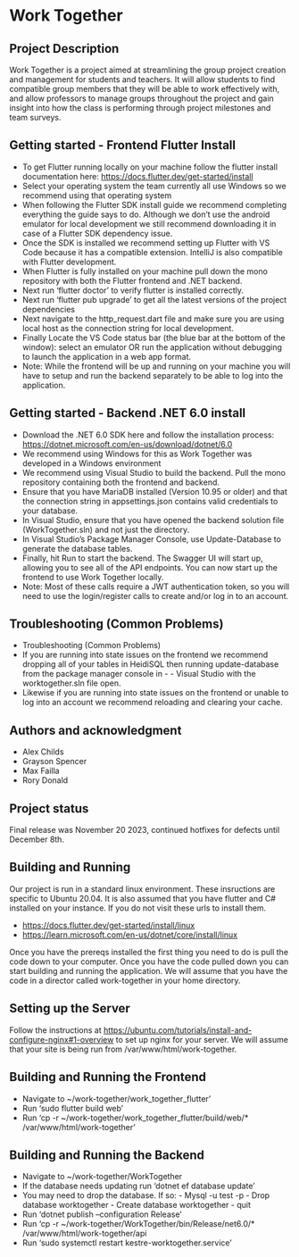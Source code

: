 # Work Together

## Project Description

Work Together is a project aimed at streamlining the group project creation and management for students and teachers. It will allow students to find compatible group members that they will be able to work effectively with, and allow professors to manage groups throughout the project and gain insight into how the class is performing through project milestones and team surveys.

## Getting started - Frontend Flutter Install
- To get Flutter running locally on your machine follow the flutter install documentation here: https://docs.flutter.dev/get-started/install
- Select your operating system the team currently all use Windows so we recommend using that operating system
- When following the Flutter SDK install guide we recommend completing everything the guide says to do. Although we don’t use the android emulator for local development we still recommend downloading it in case of a Flutter SDK dependency issue.
- Once the SDK is installed we recommend setting up Flutter with VS Code because it has a compatible extension. IntelliJ is also compatible with Flutter development.
- When Flutter is fully installed on your machine pull down the mono repository with both the Flutter frontend and .NET backend.
- Next run ‘flutter doctor’ to verify flutter is installed correctly.
- Next run ‘flutter pub upgrade’ to get all the latest versions of the project dependencies
- Next navigate to the http_request.dart file and make sure you are using local host as the connection string for local development.
- Finally Locate the VS Code status bar (the blue bar at the bottom of the window): select an emulator OR run the application without debugging to launch the application in a web app format.
- Note: While the frontend will be up and running on your machine you will have to setup and run the backend separately to be able to log into the application.

## Getting started - Backend .NET 6.0 install
- Download the .NET 6.0 SDK here and follow the installation process:
https://dotnet.microsoft.com/en-us/download/dotnet/6.0
- We recommend using Windows for this as Work Together was developed in a Windows environment
- We recommend using Visual Studio to build the backend. Pull the mono repository containing both the frontend and backend.
- Ensure that you have MariaDB installed (Version 10.95 or older) and that the connection string in appsettings.json contains valid credentials to your database.
- In Visual Studio, ensure that you have opened the backend solution file (WorkTogether.sln) and not just the directory.
- In Visual Studio’s Package Manager Console, use Update-Database to generate the database tables.
- Finally, hit Run to start the backend. The Swagger UI will start up, allowing you to see all of the API endpoints. You can now start up the frontend to use Work Together locally.
- Note: Most of these calls require a JWT authentication token, so you will need to use the login/register calls to create and/or log in to an account. 

## Troubleshooting (Common Problems)
- Troubleshooting (Common Problems)
- If you are running into state issues on the frontend we recommend dropping all of your tables in HeidiSQL then running update-database from the package manager console in - - Visual Studio with the worktogether.sln file open.
- Likewise if you are running into state issues on the frontend or unable to log into an account we recommend reloading and clearing your cache.

## Authors and acknowledgment
- Alex Childs
- Grayson Spencer
- Max Failla
- Rory Donald

## Project status
Final release was November 20 2023, continued hotfixes for defects until December 8th.

## Building and Running
Our project is run in a standard linux environment. These insructions are specific to Ubuntu 20.04. It is also assumed that you have flutter and C# installed on your instance. If you do not visit these urls to install them.
- https://docs.flutter.dev/get-started/install/linux
- https://learn.microsoft.com/en-us/dotnet/core/install/linux

Once you have the prereqs installed the first thing you need to do is pull the code down to your computer. Once you have the code pulled down you can start building and running the application. We will assume that you have the code in a director called work-together in your home directory.

## Setting up the Server
Follow the instructions at https://ubuntu.com/tutorials/install-and-configure-nginx#1-overview to set up nginx for your server.
We will assume that your site is being run from /var/www/html/work-together.

## Building and Running the Frontend
- Navigate to ~/work-together/work_together_flutter’
- Run ‘sudo flutter build web’
- Run ‘cp -r ~/work-together/work_together_flutter/build/web/* /var/www/html/work-together’

## Building and Running the Backend
- Navigate to ~/work-together/WorkTogether
- If the database needs updating run ‘dotnet ef database update’
- 	You may need to drop the database. If so:
 		- Mysql -u test -p
 		- Drop database worktogether
		- Create database worktogether
		- quit
- Run ‘dotnet publish –configuration Release’
- Run ‘cp -r ~/work-together/WorkTogether/bin/Release/net6.0/* /var/www/html/work-together/api
- Run ‘sudo systemctl restart kestre-worktogether.service’


